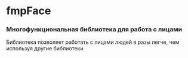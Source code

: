 # fmpFace
### Многофункциональная библиотека для работа с лицами
Библиотека позволяет работать с лицами людей в разы легче, чем используя другие библиотеки
